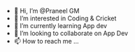 - 👋 Hi, I’m @Praneel GM
- 👀 I’m interested in Coding & Cricket
- 🌱 I’m currently learning App dev
- 💞️ I’m looking to collaborate on App Dev
- 📫 How to reach me ...

<!---
PranelGM/PraneelGM is a ✨ special ✨ repository because its `README.md` (this file) appears on your GitHub profile.
You can click the Preview link to take a look at your changes.
--->
